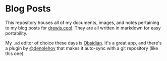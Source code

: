 # Blog Posts
This repository houses all of my documents, images, and notes pertaining to my blog posts for [drewis.cool](https://www.drewis.cool). They are all written in markdown for easy portability.

My `.md` editor of choice these days is [Obsidian](https://obsidian.md). It's a great app, and there's a plugin by [@denolehov](https://github.com/denolehov/obsidian-git) that makes it auto-sync with a git repository (like this one).